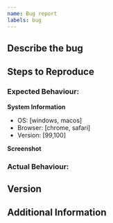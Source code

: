 ```yaml
---
name: Bug report
labels: bug
---
```


## Describe the bug

<!-- Description of the bug -->

## Steps to Reproduce

<!-- Stepts to reproduce: -->
<!-- 1. -->
<!-- 2. -->

### Expected Behaviour:

<!-- What you expected to happen -->

**System Information**

- OS: [windows, macos]
- Browser: [chrome, safari]
- Version: [99,100]

**Screenshot**

<!-- Add screenshots if applicable -->

### Actual Behaviour:

<!-- What actually happened -->

## Version

<!-- If you know, please add the application version -->

## Additional Information

<!-- Anything that you want to add, that may help reproduce the bug -->
